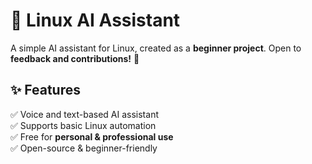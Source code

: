 # 🚀 Linux AI Assistant  

A simple AI assistant for Linux, created as a **beginner project**. Open to **feedback and contributions!** 🎉  

## ✨ Features  
✅ Voice and text-based AI assistant  
✅ Supports basic Linux automation  
✅ Free for **personal & professional use**  
✅ Open-source & beginner-friendly  
